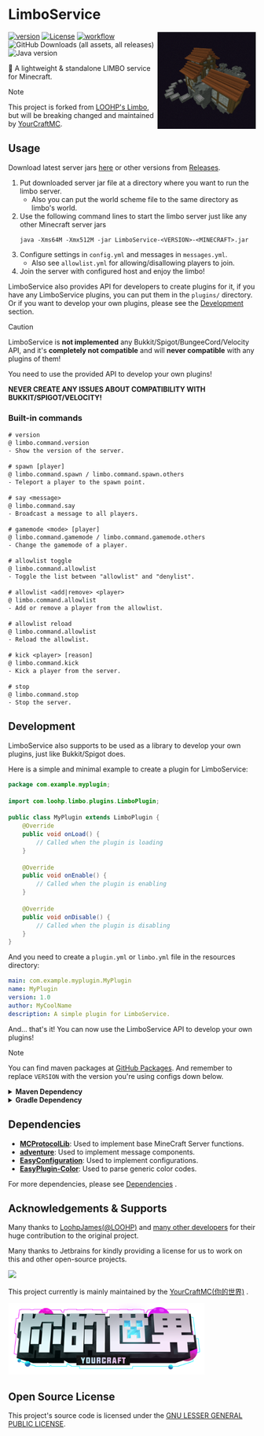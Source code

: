 # LimboService

<img src=".doc/images/map.png" width=200px align="right" alt="Map image">

[![version](https://img.shields.io/github/v/release/YourCraftMC/LimboService?style=flat-square)](https://github.com/YourCraftMC/LimboService/releases)
[![License](https://img.shields.io/github/license/YourCraftMC/LimboService?style=flat-square)](https://www.gnu.org/licenses/lgpl-3.0.html)
[![workflow](https://img.shields.io/github/actions/workflow/status/YourCraftMC/LimboService/maven.yml?style=flat-square)](https://github.com/YourCraftMC/LimboService/actions/workflows/maven.yml)
![GitHub Downloads (all assets, all releases)](https://img.shields.io/github/downloads/YourCraftMC/LimboService/total?style=flat-square)
![Java version](https://img.shields.io/badge/Java-17-red?logo=openjdk&style=flat-square)

🌆 A lightweight & standalone LIMBO service for Minecraft.

> [!NOTE]
> This project is forked from [LOOHP's Limbo](https://github.com/LOOHP/Limbo),
> but will be breaking changed and maintained by [YourCraftMC](https://github.com/YourCraftMC).

## Usage

Download latest server jars [here](https://github.com/YourCraftMC/LimboService/releases/latest)
or other versions from [Releases](https://github.com/YourCraftMC/LimboService/releases).

1. Put downloaded server jar file at a directory where you want to run the limbo server.
    - Also you can put the world scheme file to the same directory as limbo's world.
2. Use the following command lines to start the limbo server just like any other Minecraft server jars
   ```shell
   java -Xms64M -Xmx512M -jar LimboService-<VERSION>-<MINECRAFT>.jar
   ```
3. Configure settings in `config.yml` and messages in `messages.yml`.
    - Also see `allowlist.yml` for allowing/disallowing players to join.
4. Join the server with configured host and enjoy the limbo!

LimboService also provides API for developers to create plugins for it,
if you have any LimboService plugins, you can put them in the `plugins/` directory.
Or if you want to develop your own plugins, please see the [Development](#development) section.

> [!CAUTION]
> LimboService is **not implemented** any Bukkit/Spigot/BungeeCord/Velocity API,
> and it's **completely not compatible** and will **never compatible** with any plugins of them!
>
> You need to use the provided API to develop your own plugins!
>
> **NEVER CREATE ANY ISSUES ABOUT COMPATIBILITY WITH BUKKIT/SPIGOT/VELOCITY!**

### Built-in commands

```text
# version
@ limbo.command.version
- Show the version of the server.

# spawn [player]
@ limbo.command.spawn / limbo.command.spawn.others
- Teleport a player to the spawn point.

# say <message>
@ limbo.command.say
- Broadcast a message to all players.

# gamemode <mode> [player]
@ limbo.command.gamemode / limbo.command.gamemode.others
- Change the gamemode of a player.

# allowlist toggle
@ limbo.command.allowlist
- Toggle the list between "allowlist" and "denylist".

# allowlist <add|remove> <player>
@ limbo.command.allowlist
- Add or remove a player from the allowlist.

# allowlist reload
@ limbo.command.allowlist
- Reload the allowlist.

# kick <player> [reason]
@ limbo.command.kick
- Kick a player from the server.

# stop
@ limbo.command.stop
- Stop the server.
```

## Development

LimboService also supports to be used as a library to develop your own plugins, just like Bukkit/Spigot does.

Here is a simple and minimal example to create a plugin for LimboService:

```java
package com.example.myplugin;

import com.loohp.limbo.plugins.LimboPlugin;

public class MyPlugin extends LimboPlugin {
    @Override
    public void onLoad() {
        // Called when the plugin is loading
    }

    @Override
    public void onEnable() {
        // Called when the plugin is enabling
    }

    @Override
    public void onDisable() {
        // Called when the plugin is disabling
    }
}
```

And you need to create a `plugin.yml` or `limbo.yml` file in the resources directory:

```yaml
main: com.example.myplugin.MyPlugin
name: MyPlugin
version: 1.0
author: MyCoolName
description: A simple plugin for LimboService.
```

And... that's it! You can now use the LimboService API to develop your own plugins!

> [!NOTE]
> You can find maven packages
> at [GitHub Packages](https://github.com/orgs/YourCraftMC/packages?repo_name=LimboService).
> And remember to replace `VERSION` with the version you're using configs down below.

<details>
<summary><b>Maven Dependency</b></summary>

```xml

<project>
    <repositories>

        <repository>
            <!-- Using Maven Central Repository for secure and stable updates, though synchronization might be needed. -->
            <id>maven</id>
            <name>Maven Central</name>
            <url>https://repo1.maven.org/maven2</url>
        </repository>

        <repository>
            <!-- Using GitHub dependencies for real-time updates, configuration required (recommended). -->
            <id>limboservice-repo</id>
            <name>GitHub Packages for LimboService</name>
            <url>https://maven.pkg.github.com/YourCraftMC/LimboService</url>
        </repository>

    </repositories>

    <project>
        <dependencies>
            <dependency>
                <groupId>cn.ycraft</groupId>
                <artifactId>limboservice</artifactId>
                <version>[VERSION]</version>
                <scope>compile</scope>
            </dependency>
        </dependencies>
    </project>
</project>
```

</details>

<details>
<summary><b>Gradle Dependency</b></summary>

```groovy
repositories {
    // Using Maven Central Repository for secure and stable updates, though synchronization might be needed.
    mavenCentral()

    // Using GitHub dependencies for real-time updates, configuration required (recommended).
    maven { url 'https://maven.pkg.github.com/YourCraftMC/LimboService' }
}

dependencies {
    api "cn.ycraft:limboservice:[LATEST RELEASE]"
}
```

</details>

## Dependencies

- [**MCProtocolLib**](https://github.com/GeyserMC/MCProtocolLib): Used to implement base MineCraft Server functions.
- [**adventure**](https://github.com/KyoriPowered/adventure): Used to implement message components.
- [**EasyConfiguration**](https://github.com/CarmJos/EasyConfiguration/pull/101): Used to implement configurations.
- [**EasyPlugin-Color**](https://github.com/CarmJos/EasyPlugin): Used to parse generic color codes.

For more dependencies, please see  [Dependencies](https://github.com/YourCraftMC/LimboService/network/dependencies) .

## Acknowledgements & Supports

Many thanks to [LoohpJames(@LOOHP)](https://github.com/LOOHP)
and [many other developers](https://github.com/LOOHP/Limbo/graphs/contributors) for their huge contribution to the
original project.

Many thanks to Jetbrains for kindly providing a license for us to work on this and other open-source projects.

[![](https://resources.jetbrains.com/storage/products/company/brand/logos/jb_beam.svg)](https://www.jetbrains.com/?from=https://github.com/CarmJos/EasyConfiguration)

This project currently is mainly maintained by the  [YourCraftMC(你的世界)](https://www.ycraft.cn) .

<img src="https://raw.githubusercontent.com/YourCraftMC/.github/refs/heads/main/imgs/text_1440p.png" alt="Team logo" width="400px">

## Open Source License

This project's source code is licensed under
the [GNU LESSER GENERAL PUBLIC LICENSE](https://www.gnu.org/licenses/lgpl-3.0.html).